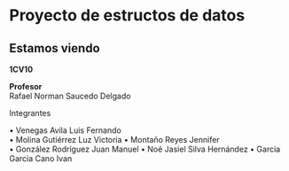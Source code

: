 # **Proyecto de estructos de datos**
## Estamos viendo
  
**1CV10**
  
**Profesor**  
Rafael Norman Saucedo Delgado
  
Integrantes  
  
• Venegas Avila Luis Fernando  
• Molina Gutiérrez Luz Victoria
• Montaño Reyes Jennifer  
• González Rodríguez Juan Manuel
• Noé Jasiel Silva Hernández
• Garcia Garcia Cano Ivan 
